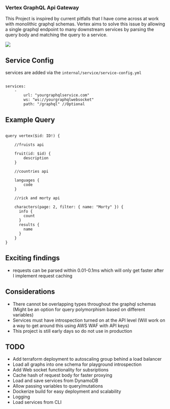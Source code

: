 ### Vertex GraphQL Api Gateway ### 

This Project is inspired by current pitfalls that I have come across at work with monolithic graphql schemas.
Vertex aims to solve this issue by allowing a single graphql endpoint to many downstream services by parsing 
the query body and matching the query to a service. 

[![](https://mermaid.ink/img/pako:eNp9j00KwjAQRq8SZt1eIAtB2qgLF9UGFZouQhNtsElKTMHS9u6m_iwEcRbD8L3HMDNAZYUEDBfH2xrRlBkUalkkjZLGlyiOF-OG0iyaWx4d8xElw4HsKTlNLzd5Opmz935EabGeF-225Q9I_sHVF4QItHSaKxFuG-aEga-llgxwGAV3VwbMTMHrWsG9JEJ56wCfeXOTEfDO27w3FWDvOvmRUsXDn_ptTQ8RuVGX)](https://mermaid-js.github.io/mermaid-live-editor/edit#pako:eNp9j00KwjAQRq8SZt1eIAtB2qgLF9UGFZouQhNtsElKTMHS9u6m_iwEcRbD8L3HMDNAZYUEDBfH2xrRlBkUalkkjZLGlyiOF-OG0iyaWx4d8xElw4HsKTlNLzd5Opmz935EabGeF-225Q9I_sHVF4QItHSaKxFuG-aEga-llgxwGAV3VwbMTMHrWsG9JEJ56wCfeXOTEfDO27w3FWDvOvmRUsXDn_ptTQ8RuVGX)

## Service Config

services are added via the `internal/service/service-config.yml`

```

services:
    - 
        url: "yourgraphqlservice.com"
        ws: "ws://yourgraphqlwebsocket"
        path: "/graphql" //Optional

```

## Example Query

```

query vertex($id: ID!) {

    //fruists api

    fruit(id: $id) {
        description     
    }
    
    //countries api    
    
    languages {
        code
    }
    
    //rick and morty api
    
    characters(page: 2, filter: { name: "Morty" }) {
      info {
        count
      }
      results {
        name
      }
    }
}

```

## Exciting findings

 - requests can be parsed within 0.01-0.1ms which will only get faster after I implement request caching

## Considerations

 - There cannot be overlapping types throughout the graphql schemas (Might be an option for query polymorphism based on different variables)
 - Services must have introspection turned on at the API level (Will work on a way to get around this using AWS WAF with API keys)
 - This project is still early days so do not use in production

## TODO

 - Add terraform deployment to autoscaling group behind a load balancer
 - Load all graphs into one schema for playground introspection
 - Add Web socket functionality for subsriptions
 - Cache hash of request body for faster proxying
 - Load and save services from DynamoDB
 - Allow passing variables to query/mutations
 - Dockerize build for easy deployment and scalability
 - Logging
 - Load services from CLI
